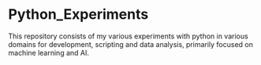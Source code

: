 # Python_Experiments
This repository consists of my various experiments with python in various domains for development, scripting and data analysis, primarily focused on machine learning and AI.
